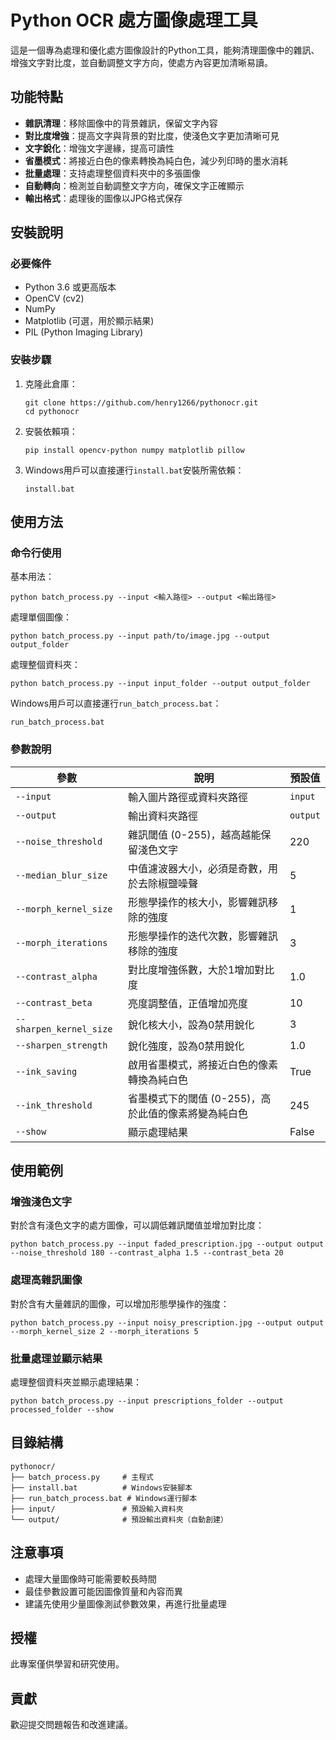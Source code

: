 # Python OCR 處方圖像處理工具

這是一個專為處理和優化處方圖像設計的Python工具，能夠清理圖像中的雜訊、增強文字對比度，並自動調整文字方向，使處方內容更加清晰易讀。

## 功能特點

- **雜訊清理**：移除圖像中的背景雜訊，保留文字內容
- **對比度增強**：提高文字與背景的對比度，使淺色文字更加清晰可見
- **文字銳化**：增強文字邊緣，提高可讀性
- **省墨模式**：將接近白色的像素轉換為純白色，減少列印時的墨水消耗
- **批量處理**：支持處理整個資料夾中的多張圖像
- **自動轉向**：檢測並自動調整文字方向，確保文字正確顯示
- **輸出格式**：處理後的圖像以JPG格式保存

## 安裝說明

### 必要條件

- Python 3.6 或更高版本
- OpenCV (cv2)
- NumPy
- Matplotlib (可選，用於顯示結果)
- PIL (Python Imaging Library)

### 安裝步驟

1. 克隆此倉庫：
   ```
   git clone https://github.com/henry1266/pythonocr.git
   cd pythonocr
   ```

2. 安裝依賴項：
   ```
   pip install opencv-python numpy matplotlib pillow
   ```

3. Windows用戶可以直接運行`install.bat`安裝所需依賴：
   ```
   install.bat
   ```

## 使用方法

### 命令行使用

基本用法：
```
python batch_process.py --input <輸入路徑> --output <輸出路徑>
```

處理單個圖像：
```
python batch_process.py --input path/to/image.jpg --output output_folder
```

處理整個資料夾：
```
python batch_process.py --input input_folder --output output_folder
```

Windows用戶可以直接運行`run_batch_process.bat`：
```
run_batch_process.bat
```

### 參數說明

| 參數 | 說明 | 預設值 |
|------|------|--------|
| `--input` | 輸入圖片路徑或資料夾路徑 | `input` |
| `--output` | 輸出資料夾路徑 | `output` |
| `--noise_threshold` | 雜訊閾值 (0-255)，越高越能保留淺色文字 | 220 |
| `--median_blur_size` | 中值濾波器大小，必須是奇數，用於去除椒鹽噪聲 | 5 |
| `--morph_kernel_size` | 形態學操作的核大小，影響雜訊移除的強度 | 1 |
| `--morph_iterations` | 形態學操作的迭代次數，影響雜訊移除的強度 | 3 |
| `--contrast_alpha` | 對比度增強係數，大於1增加對比度 | 1.0 |
| `--contrast_beta` | 亮度調整值，正值增加亮度 | 10 |
| `--sharpen_kernel_size` | 銳化核大小，設為0禁用銳化 | 3 |
| `--sharpen_strength` | 銳化強度，設為0禁用銳化 | 1.0 |
| `--ink_saving` | 啟用省墨模式，將接近白色的像素轉換為純白色 | True |
| `--ink_threshold` | 省墨模式下的閾值 (0-255)，高於此值的像素將變為純白色 | 245 |
| `--show` | 顯示處理結果 | False |

## 使用範例

### 增強淺色文字

對於含有淺色文字的處方圖像，可以調低雜訊閾值並增加對比度：
```
python batch_process.py --input faded_prescription.jpg --output output --noise_threshold 180 --contrast_alpha 1.5 --contrast_beta 20
```

### 處理高雜訊圖像

對於含有大量雜訊的圖像，可以增加形態學操作的強度：
```
python batch_process.py --input noisy_prescription.jpg --output output --morph_kernel_size 2 --morph_iterations 5
```

### 批量處理並顯示結果

處理整個資料夾並顯示處理結果：
```
python batch_process.py --input prescriptions_folder --output processed_folder --show
```

## 目錄結構

```
pythonocr/
├── batch_process.py     # 主程式
├── install.bat          # Windows安裝腳本
├── run_batch_process.bat # Windows運行腳本
├── input/               # 預設輸入資料夾
└── output/              # 預設輸出資料夾（自動創建）
```

## 注意事項

- 處理大量圖像時可能需要較長時間
- 最佳參數設置可能因圖像質量和內容而異
- 建議先使用少量圖像測試參數效果，再進行批量處理

## 授權

此專案僅供學習和研究使用。

## 貢獻

歡迎提交問題報告和改進建議。
